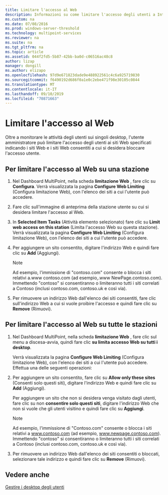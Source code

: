 ```yaml
---
title: Limitare l'accesso al Web
description: Informazioni su come limitare l'accesso degli utenti a Internet in MultiPoint Services
ms.custom: na
ms.date: 07/08/2016
ms.prod: windows-server-threshold
ms.technology: multipoint-services
ms.reviewer: na
ms.suite: na
ms.tgt_pltfrm: na
ms.topic: article
ms.assetid: 044f2fd5-5b87-42bb-ba0d-c06516ac48c8
author: lizap
manager: dongill
ms.author: elizapo
ms.openlocfilehash: 97d9e671823dade9e488922561c4c6a925719830
ms.sourcegitcommit: f6490192d686f0a1e0c2ebe471f98e30105c0844
ms.translationtype: MT
ms.contentlocale: it-IT
ms.lasthandoff: 09/10/2019
ms.locfileid: "70871663"
---
```

# <a name="limit-web-access"></a>Limitare l'accesso al Web
Oltre a monitorare le attività degli utenti sui singoli desktop, l'utente amministratore può limitare l'accesso degli utenti ai siti Web specificati indicando i siti Web e i siti Web consentiti a cui si desidera bloccare l'accesso utente.  
  
## <a name="to-limit-web-access-on-a-station"></a>Per limitare l'accesso al Web su una stazione  
  
1. Nel Dashboard MultiPoint, nella scheda **limitazione Web** , fare clic su **Configura**. Verrà visualizzata la pagina **Configure Web Limiting** (Configura limitazione Web), con l'elenco dei siti a cui l'utente può accedere.  
  
2. Fare clic sull'immagine di anteprima della stazione utente su cui si desidera limitare l'accesso al Web.  
  
3. In **Selected Item Tasks** (Attività elemento selezionato) fare clic su **Limit web access on this station** (Limita l'accesso Web su questa stazione). Verrà visualizzata la pagina **Configure Web Limiting** (Configura limitazione Web), con l'elenco dei siti a cui l'utente può accedere.  
  
4. Per aggiungere un sito consentito, digitare l'indirizzo Web e quindi fare clic su **Add** (Aggiungi).  
  
   > [!NOTE]
   > Ad esempio, l'immissione di "contoso.com" consente o blocca i siti relativi a\.www contoso.com (ad esempio,\.www NewPage.contoso.com). Immettendo "contoso" si consentiranno o limiteranno tutti i siti correlati a Contoso (inclusi contoso.com, contoso.uk e così via).  
  
5. Per rimuovere un indirizzo Web dall'elenco dei siti consentiti, fare clic sull'indirizzo Web a cui si vuole proibire l'accesso e quindi fare clic su **Remove** (Rimuovi).  
  
## <a name="to-limit-web-access-on-all-stations"></a>Per limitare l'accesso al Web su tutte le stazioni  
  
1. Nel Dashboard MultiPoint, nella scheda **limitazione Web** , fare clic sul menu a discesa\-avvia, quindi fare clic **su limita accesso Web su tutti i desktop**.  
  
   Verrà visualizzata la pagina **Configure Web Limiting** (Configura limitazione Web), con l'elenco dei siti a cui l'utente può accedere. Effettua una delle seguenti operazioni:  
  
2. Per aggiungere un sito consentito, fare clic su **Allow only these sites** (Consenti solo questi siti), digitare l'indirizzo Web e quindi fare clic su **Add** (Aggiungi).  
  
   Per aggiungere un sito che non si desidera venga visitato dagli utenti, fare clic su non **consentire solo questi siti**, digitare l'indirizzo Web che non si vuole che gli utenti visitino e quindi fare clic su **Aggiungi**.  
  
   > [!NOTE]
   > Ad esempio, l'immissione di "Contoso.com" consente o blocca i siti relativi a www.contoso.com (ad esempio, www.newpage.contoso.com). Immettendo "contoso" si consentiranno o limiteranno tutti i siti correlati a Contoso (inclusi contoso.com, contoso.uk e così via).  
  
3. Per rimuovere un indirizzo Web dall'elenco dei siti consentiti o bloccati, selezionare tale indirizzo e quindi fare clic su **Remove** (Rimuovi).  
  
## <a name="see-also"></a>Vedere anche  
[Gestire i desktop degli utenti](manage-user-desktops-using-multipoint-dashboard.md)  
